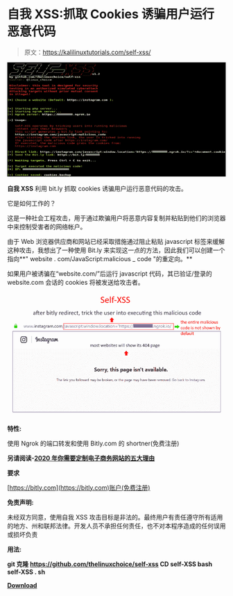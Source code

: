# 自我 XSS:抓取 Cookies 诱骗用户运行恶意代码

> 原文：<https://kalilinuxtutorials.com/self-xss/>

[![Self XSS  :  Grab Cookies Tricking Users Into Running Malicious Code](img//aa54a1648540f83b2f96601c1991fb70.png "Self XSS  :  Grab Cookies Tricking Users Into Running Malicious Code")](https://1.bp.blogspot.com/-7kB6wamOHus/XsjJanQjsxI/AAAAAAAAGcE/NrlqFmO-yeIM1iW_24bX4MAU1YNr_xUDACLcBGAsYHQ/s1600/Self-XSS%25281%2529.png)

**自我 XSS** 利用 bit.ly 抓取 cookies 诱骗用户运行恶意代码的攻击。

它是如何工作的？

这是一种社会工程攻击，用于通过欺骗用户将恶意内容复制并粘贴到他们的浏览器中来控制受害者的网络帐户。

由于 Web 浏览器供应商和网站已经采取措施通过阻止粘贴 javascript 标签来缓解这种攻击，我想出了一种使用 Bit.ly 来实现这一点的方法，因此我们可以创建一个指向**" website . com/JavaScript:malicious _ code "的重定向。**

如果用户被诱骗在“website.com/”后运行 javascript 代码，其已验证/登录的 website.com 会话的 cookies 将被发送给攻击者。

![](img//2fd40ec81baf46285b487b25359a2300.png)

**特性:**

使用 Ngrok 的端口转发和使用 Bitly.com 的 shortner(免费注册)

**另请阅读-[2020 年你需要定制电子商务网站的五大理由](https://kalilinuxtutorials.com/top-5-reasons-why-you-need-a-custom-e-commerce-website-in-2020/)**

**要求**

[https://bitly.com](https://bitly.com)账户(免费注册)

**免责声明:**

未经双方同意，使用自我 XSS 攻击目标是非法的。最终用户有责任遵守所有适用的地方、州和联邦法律。开发人员不承担任何责任，也不对本程序造成的任何误用或损坏负责

**用法:**

**git 克隆 https://github.com/thelinuxchoice/self-xss
CD self-XSS
bash self-XSS . sh**

[**Download**](https://github.com/thelinuxchoice/self-xss)